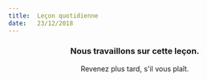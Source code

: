 ```yaml
---
title:  Leçon quotidienne
date:   23/12/2018
---
```


### <center>Nous travaillons sur cette leçon.</center>
<center>Revenez plus tard, s'il vous plaît.</center>